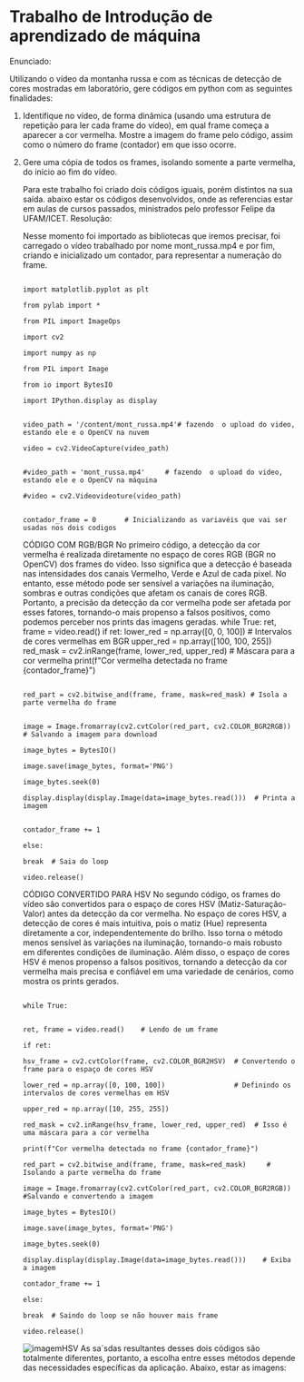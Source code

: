 # Trabalho de Introdução de aprendizado de máquina
Enunciado:

Utilizando o vídeo da montanha russa e com as técnicas de detecção de cores mostradas em laboratório, gere códigos em python com as seguintes finalidades:

1) Identifique no vídeo, de forma dinâmica (usando uma estrutura de repetição para ler cada frame do vídeo), em qual frame começa a aparecer a cor vermelha. Mostre a imagem do frame pelo código, assim como o número do frame (contador) em que isso ocorre.

2) Gere uma cópia de todos os frames, isolando somente a parte vermelha, do início ao fim do vídeo.



   Para este trabalho foi criado dois códigos iguais, porém distintos na sua saída. abaixo estar os códigos desenvolvidos, onde as referencias estar em aulas de cursos passados, ministrados pelo professor Felipe da UFAM/ICET.
    Resolução:

   Nesse momento foi importado as bibliotecas que iremos precisar, foi carregado o vídeo trabalhado por nome mont_russa.mp4 e por fim, criando e inicializado um contador, para representar a numeração do frame.

                                                                              import matplotlib.pyplot as plt
                                                                              from pylab import *
                                                                              from PIL import ImageOps
                                                                              import cv2
                                                                              import numpy as np
                                                                              from PIL import Image
                                                                              from io import BytesIO
                                                                              import IPython.display as display
                                                                              
                                                                              video_path = '/content/mont_russa.mp4'# fazendo  o upload do video, estando ele e o OpenCV na nuvem
                                                                              video = cv2.VideoCapture(video_path)
                                                                              
                                                                              #video_path = 'mont_russa.mp4'     # fazendo  o upload do video, estando ele e o OpenCV na máquina
                                                                              #video = cv2.Videovideoture(video_path)
                                                                              
                                                                              contador_frame = 0       # Inicializando as variavéis que vai ser usadas nos dois codigos
   CÓDIGO COM RGB/BGR
No primeiro código, a detecção da cor vermelha é realizada diretamente no espaço de cores RGB (BGR no OpenCV) dos frames do vídeo. Isso significa que a detecção é baseada nas intensidades dos canais Vermelho, Verde e Azul de cada pixel. No entanto, esse método pode ser sensível a variações na iluminação, sombras e outras condições que afetam os canais de cores RGB. Portanto, a precisão da detecção da cor vermelha pode ser afetada por esses fatores, tornando-o mais propenso a falsos positivos, como podemos perceber nos prints das imagens geradas.
                                                                               while True:
                                                                                ret, frame = video.read()
                                                                                if ret:
                                                                                    lower_red = np.array([0, 0, 100])       # Intervalos de cores vermelhas em BGR
                                                                                    upper_red = np.array([100, 100, 255])
                                                                                    red_mask = cv2.inRange(frame, lower_red, upper_red)    # Máscara para a cor vermelha
                                                                                    print(f"Cor vermelha detectada no frame {contador_frame}")
                                                                            
                                                                                    red_part = cv2.bitwise_and(frame, frame, mask=red_mask) # Isola a parte vermelha do frame
                                                                            
                                                                                    image = Image.fromarray(cv2.cvtColor(red_part, cv2.COLOR_BGR2RGB))   # Salvando a imagem para download
                                                                                    image_bytes = BytesIO()
                                                                                    image.save(image_bytes, format='PNG')
                                                                                    image_bytes.seek(0)
                                                                                    display.display(display.Image(data=image_bytes.read()))  # Printa a imagem
                                                                            
                                                                                    contador_frame += 1
                                                                                else:
                                                                                    break  # Saia do loop
                                                                            video.release()
   CÓDIGO CONVERTIDO PARA HSV
No segundo código, os frames do vídeo são convertidos para o espaço de cores HSV (Matiz-Saturação-Valor) antes da detecção da cor vermelha. No espaço de cores HSV, a detecção de cores é mais intuitiva, pois o matiz (Hue) representa diretamente a cor, independentemente do brilho. Isso torna o método menos sensível às variações na iluminação, tornando-o mais robusto em diferentes condições de iluminação. Além disso, o espaço de cores HSV é menos propenso a falsos positivos, tornando a detecção da cor vermelha mais precisa e confiável em uma variedade de cenários, como mostra os prints gerados.

                                                                            while True:
                                                                               
                                                                                ret, frame = video.read()    # Lendo de um frame
                                                                                if ret:
                                                                                  hsv_frame = cv2.cvtColor(frame, cv2.COLOR_BGR2HSV)  # Convertendo o frame para o espaço de cores HSV
                                                                                  lower_red = np.array([0, 100, 100])                 # Definindo os intervalos de cores vermelhas em HSV
                                                                                  upper_red = np.array([10, 255, 255])
                                                                                  red_mask = cv2.inRange(hsv_frame, lower_red, upper_red)  # Isso é uma máscara para a cor vermelha
                                                                                  print(f"Cor vermelha detectada no frame {contador_frame}")
                                                                                  red_part = cv2.bitwise_and(frame, frame, mask=red_mask)     # Isolando a parte vermelha do frame
                                                                                  image = Image.fromarray(cv2.cvtColor(red_part, cv2.COLOR_BGR2RGB))  #Salvando e convertendo a imagem
                                                                                  image_bytes = BytesIO()
                                                                                  image.save(image_bytes, format='PNG')
                                                                                  image_bytes.seek(0)  
                                                                                  display.display(display.Image(data=image_bytes.read()))    # Exiba a imagem
                                                                                  contador_frame += 1
                                                                                else:
                                                                                    break  # Saindo do loop se não houver mais frame
                                                                            video.release()

   ![imagemHSV](https://github.com/AnaCristina1972/trabalhoIAM_Ana_Cristina_Vieira/assets/88814404/11795c2b-4e26-4e87-9a00-cea862fc5571)
   As sa´sdas resultantes desses dois códigos são totalmente diferentes, portanto, a escolha entre esses métodos depende das necessidades específicas da aplicação.
   Abaixo, estar  as imagens:


   
